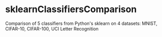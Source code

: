 # sklearnClassifiersComparison
Comparison of 5 classifiers from Python's sklearn on 4 datasets: MNIST, CIFAR-10, CIFAR-100, UCI Letter Recognition

